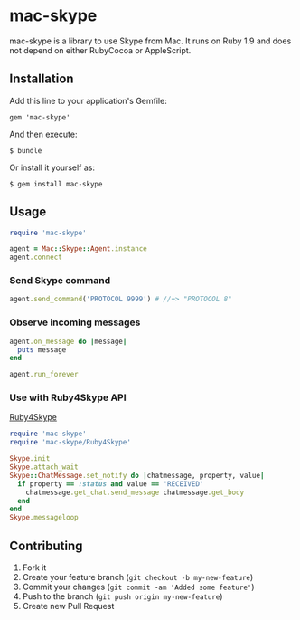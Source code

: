 # mac-skype

mac-skype is a library to use Skype from Mac. It runs on Ruby 1.9 and does not depend on either RubyCocoa or AppleScript.

## Installation

Add this line to your application's Gemfile:

    gem 'mac-skype'

And then execute:

    $ bundle

Or install it yourself as:

    $ gem install mac-skype

## Usage

```ruby
require 'mac-skype'

agent = Mac::Skype::Agent.instance
agent.connect
```

### Send Skype command

```ruby
agent.send_command('PROTOCOL 9999') # //=> "PROTOCOL 8"
```

### Observe incoming messages

```ruby
agent.on_message do |message|
  puts message
end

agent.run_forever
```

### Use with Ruby4Skype API

[Ruby4Skype](http://rubydoc.info/gems/Ruby4Skype/)

```ruby
require 'mac-skype'
require 'mac-skype/Ruby4Skype'

Skype.init
Skype.attach_wait
Skype::ChatMessage.set_notify do |chatmessage, property, value|
  if property == :status and value == 'RECEIVED'
    chatmessage.get_chat.send_message chatmessage.get_body
  end
end
Skype.messageloop
```

## Contributing

1. Fork it
2. Create your feature branch (`git checkout -b my-new-feature`)
3. Commit your changes (`git commit -am 'Added some feature'`)
4. Push to the branch (`git push origin my-new-feature`)
5. Create new Pull Request
